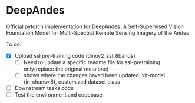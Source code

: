 # DeepAndes
Official pytorch implementation for DeepAndes: A Self-Supervised Vision Foundation Model for Multi-Spectral Remote Sensing Imagery of the Andes

To do:
- [x] Upload ssl pre-training code (dinov2_ssl_8bands)
  - [ ] Need to update a specific readme file for ssl-pretraining only(replace the original meta one)
  - [ ] shows where the changes haved been updated: vit-model (in_chans=8), customized dataset class
- [ ] Downstream tasks code
- [ ] Test the environment and codebase 
